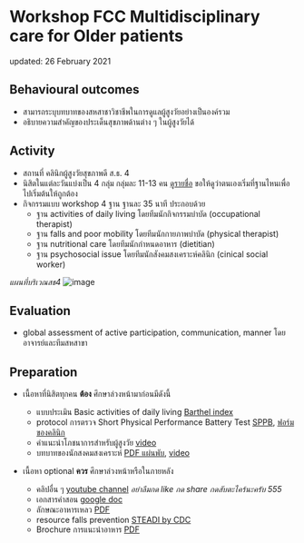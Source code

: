 # Workshop FCC Multidisciplinary care for Older patients

updated: 26 February 2021

## Behavioural outcomes
* สามารถระบุบทบาทของสหสาชาวิชาชีพในการดูแลผู้สูงวัยอย่างเป็นองค์รวม
* อธิบายความสำคัญของประเด็นสุขภาพด้านต่าง ๆ ในผู้สูงวัยได้

## Activity
* สถานที่ คลินิกผู้สูงวัยสุขภาพดี ส.ธ. 4
* นิสิตในแต่ละวันแบ่งเป็น 4 กลุ่ม กลุ่มละ 11-13 คน  [ดูรายชื่อ](https://docs.google.com/document/d/1qZgM6R8jzXHuT0juDWjDTfZDIRbtUIGabSMB8jXhGyU/edit?usp=sharing) ขอให้ดูว่าตนเองเริ่มที่ฐานไหนเพื่อไปเริ่มต้นให้ถูกต้อง
* กิจกรรมแบบ workshop 4 ฐาน ฐานละ 35 นาที ประกอบด้วย
  *  ฐาน activities of daily living โดยทีมนักกิจกรรมบำบัด (occupational therapist)
  *  ฐาน falls and poor mobility โดยทีมนักกายภาพบำบัด (physical therapist)
  *  ฐาน nutritional care โดยทีมนักกำหนดอาหาร (dietitian)
  *  ฐาน psychosocial issue โดยทีมนักสังคมสงเคราะห์คลินิก (cinical social worker)

*แผนที่บริเวณสธ4*
![image](https://user-images.githubusercontent.com/67822332/109493588-4fbc1300-7abf-11eb-842c-4cd3859efe96.png)

 
## Evaluation
* global assessment of active participation, communication, manner โดยอาจารย์และทีมสหสาขา

## Preparation
* เนื้อหาที่นิสิตทุกคน __ต้อง__ ศึกษาล่วงหน้ามาก่อนมีดังนี้ 
  *  แบบประเมิน Basic activities of daily living [Barthel index](http://www.lpnh.go.th/lphc/file/bathel.pdf)
  *  protocol การตรวจ Short Physical Performance Battery Test [SPPB](https://drive.google.com/file/d/1B0e3Ip_lducG-mOMOLzATt7JhSr27hBF/view?usp=sharing), [ฟอร์มของคลินิก](https://drive.google.com/file/d/1sfv7WJ-FwurK1cU3jWGYN4Yp0XS6tdfb/view?usp=sharing)
  *  คำแนะนำโภชนาการสำหรับผู้สูงวัย [video](https://www.youtube.com/watch?v=10_C_YOslQA)
  *  บทบาทของนักสงคมสงเคราะห์ [PDF แผ่นพับ](https://drive.google.com/file/d/1uQNsLYD_kTIAJ1IzMjzxBsUAGh2T9zyf/view?usp=sharing), [video](https://www.youtube.com/watch?v=0yI4qnuhlLc)

* เนื้อหา optional __ควร__ ศึกษาล่วงหน้าหรือในภายหลัง
  *  คลิปอื่น ๆ [youtube channel](https://www.youtube.com/channel/UCUNk1fPbKpbJQ9SJ7N4yjnQ) _อย่าลืมกด like กด share กดสับตะไคร้นะครับ 555_
  *  เอกสารคำสอน [google doc](https://docs.google.com/document/d/1Y4Ql2DKXxf9FnU6fETwhfyXsUT6D5FLlHcq5fuZU20s/edit?usp=sharing)
  *  ลักษณะอาหารเหลว [PDF](https://drive.google.com/file/d/1bhF3rStkO-1-MhlTxud4R6z2X9XOr0CV/view?usp=sharing)
  *  resource falls prevention [STEADI by CDC](https://www.cdc.gov/steadi/index.html)
  *  Brochure การแนะนำอาหาร [PDF](https://github.com/mdcu/geriatric/blob/main/FCC/dietitians%20brochure.pdf)


